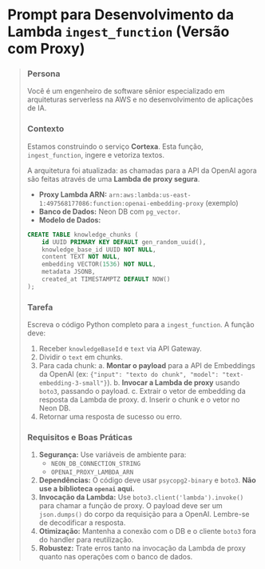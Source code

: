 # Prompt para Desenvolvimento da Lambda `ingest_function` (Versão com Proxy)

> ### Persona
>
> Você é um engenheiro de software sênior especializado em arquiteturas serverless na AWS e no desenvolvimento de aplicações de IA.
>
> ### Contexto
>
> Estamos construindo o serviço **Cortexa**. Esta função, `ingest_function`, ingere e vetoriza textos.
>
> A arquitetura foi atualizada: as chamadas para a API da OpenAI agora são feitas através de uma **Lambda de proxy segura**.
>
> * **Proxy Lambda ARN:** `arn:aws:lambda:us-east-1:497568177086:function:openai-embedding-proxy` (exemplo)
> * **Banco de Dados:** Neon DB com `pg_vector`.
> * **Modelo de Dados:**
>
> ```sql
> CREATE TABLE knowledge_chunks (
>     id UUID PRIMARY KEY DEFAULT gen_random_uuid(),
>     knowledge_base_id UUID NOT NULL,
>     content TEXT NOT NULL,
>     embedding VECTOR(1536) NOT NULL,
>     metadata JSONB,
>     created_at TIMESTAMPTZ DEFAULT NOW()
> );
> ```
>
> ### Tarefa
>
> Escreva o código Python completo para a `ingest_function`. A função deve:
> 1.  Receber `knowledgeBaseId` e `text` via API Gateway.
> 2.  Dividir o `text` em chunks.
> 3.  Para cada chunk:
>     a. **Montar o payload** para a API de Embeddings da OpenAI (ex: `{"input": "texto do chunk", "model": "text-embedding-3-small"}`).
>     b. **Invocar a Lambda de proxy** usando `boto3`, passando o payload.
>     c. Extrair o vetor de embedding da resposta da Lambda de proxy.
>     d. Inserir o chunk e o vetor no Neon DB.
> 4.  Retornar uma resposta de sucesso ou erro.
>
> ### Requisitos e Boas Práticas
>
> 1.  **Segurança:** Use variáveis de ambiente para:
>     * `NEON_DB_CONNECTION_STRING`
>     * `OPENAI_PROXY_LAMBDA_ARN`
> 2.  **Dependências:** O código deve usar `psycopg2-binary` e `boto3`. **Não use a biblioteca `openai` aqui.**
> 3.  **Invocação da Lambda:** Use `boto3.client('lambda').invoke()` para chamar a função de proxy. O payload deve ser um `json.dumps()` do corpo da requisição para a OpenAI. Lembre-se de decodificar a resposta.
> 4.  **Otimização:** Mantenha a conexão com o DB e o cliente `boto3` fora do handler para reutilização.
> 5.  **Robustez:** Trate erros tanto na invocação da Lambda de proxy quanto nas operações com o banco de dados.